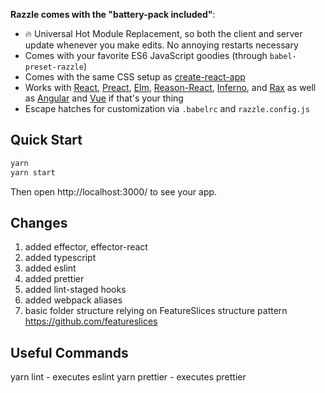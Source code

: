 **Razzle comes with the "battery-pack included"**:

-   :fire: Universal Hot Module Replacement, so both the client and server update whenever you make edits. No annoying restarts necessary
-   Comes with your favorite ES6 JavaScript goodies (through `babel-preset-razzle`)
-   Comes with the same CSS setup as [create-react-app](https://github.com/facebookincubator/create-react-app)
-   Works with [React](https://github.com/facebook/react), [Preact](https://github.com/developit/preact), [Elm](http://elm-lang.org/), [Reason-React](https://github.com/jaredpalmer/razzle/tree/master/examples/with-reason-react), [Inferno](https://github.com/infernojs), and [Rax](https://github.com/alibaba/rax) as well as [Angular](https://github.com/angular/angular) and [Vue](https://github.com/vuejs/vue) if that's your thing
-   Escape hatches for customization via `.babelrc` and `razzle.config.js`

## Quick Start

```bash
yarn
yarn start
```

Then open http://localhost:3000/ to see your app.

## Changes

1) added effector, effector-react
2) added typescript
3) added eslint
4) added prettier
5) added lint-staged hooks
6) added webpack aliases
7) basic folder structure relying on FeatureSlices structure pattern https://github.com/featureslices

## Useful Commands

yarn lint - executes eslint
yarn prettier - executes prettier
